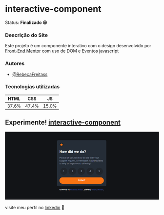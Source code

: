 # interactive-component

Status: **Finalizado 😃**
 ### Descrição do Site
   Este projeto é um componente interativo com o design desenvolvido por [Front-End Mentor](https://www.frontendmentor.io/) com uso de DOM e Eventos javascript
   
 ### Autores
- [@RebecaFreitass](https://github.com/RebecaFreitass)

 ### Tecnologias utilizadas
  HTML| CSS | JS
  ---|---|---|
  37.6%|47.4%|15.0%
  
## Experimente!  [interactive-component ](https://rebecafreitass.github.io/interactive-component/)
![ezgif com-gif-maker (1)](https://raw.githubusercontent.com/RebecaFreitass/interactive-component/main/images/print.png)



visite meu perfil no [linkedin](https://www.linkedin.com/in/rebeca-freitas-16b16a232/) 💟



